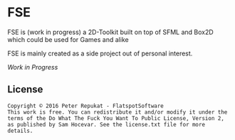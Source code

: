 # FSE #

FSE is (work in progress) a 2D-Toolkit built on top of SFML and Box2D which could be used for Games and alike

FSE is mainly created as a side project out of personal interest.

*Work in Progress*

## License

```
Copyright © 2016 Peter Repukat - FlatspotSoftware
This work is free. You can redistribute it and/or modify it under the
terms of the Do What The Fuck You Want To Public License, Version 2,
as published by Sam Hocevar. See the license.txt file for more details.
``` 